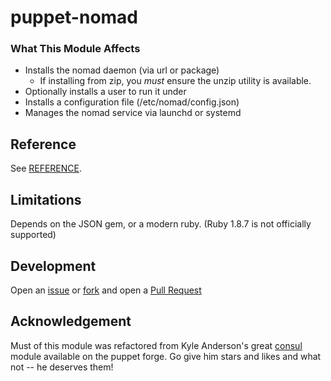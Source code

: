 # puppet-nomad

### What This Module Affects

* Installs the nomad daemon (via url or package)
  * If installing from zip, you *must* ensure the unzip utility is available.
* Optionally installs a user to run it under
* Installs a configuration file (/etc/nomad/config.json)
* Manages the nomad service via launchd or systemd

## Reference

See [REFERENCE](REFERENCE.md).

## Limitations

Depends on the JSON gem, or a modern ruby. (Ruby 1.8.7 is not officially supported)

## Development
Open an [issue](https://github.com/dudemcbacon/puppet-nomad/issues) or
[fork](https://github.com/dudemcbacon/puppet-nomad/fork) and open a
[Pull Request](https://github.com/dudemcbacon/puppet-nomad/pulls)

## Acknowledgement

Must of this module was refactored from Kyle Anderson's great [consul](https://github.com/solarkennedy/puppet-consul) module available on the puppet forge. Go give him stars and likes and what not -- he deserves them!

